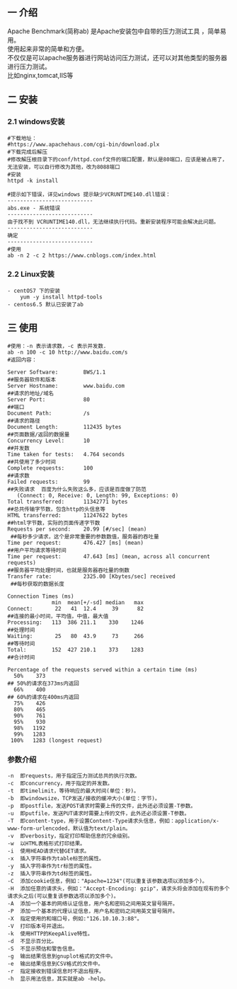## 一 介绍

Apache Benchmark(简称ab) 是Apache安装包中自带的压力测试工具 ，简单易用。  
使用起来非常的简单和方便。  
不仅仅是可以apache服务器进行网站访问压力测试，还可以对其他类型的服务器进行压力测试。  
比如nginx,tomcat,IIS等

## 二 安装

### 2.1 windows安装

    
    
    #下载地址：
    #https://www.apachehaus.com/cgi-bin/download.plx
    #下载完成后解压
    #修改解压根目录下的conf/httpd.conf文件的端口配置，默认是80端口，应该是被占用了，无法安装，可以自行修改为其他，改为8088端口
    #安装
    httpd -k install
    
    #提示如下错误，详见windows 提示缺少VCRUNTIME140.dll错误：
    ---------------------------
    abs.exe - 系统错误
    ---------------------------
    由于找不到 VCRUNTIME140.dll，无法继续执行代码。重新安装程序可能会解决此问题。 
    ---------------------------
    确定   
    ---------------------------
    #使用
    ab -n 2 -c 2 https://www.cnblogs.com/index.html

### 2.2 Linux安装

    
    
    - centOS7 下的安装
        yum -y install httpd-tools
    - centos6.5 默认已安装了ab

## 三 使用

    
    
    #使用：-n 表示请求数，-c 表示并发数.
    ab -n 100 -c 10 http://www.baidu.com/s
    #返回内容：
    
    Server Software:        BWS/1.1   
    ##服务器软件和版本
    Server Hostname:        www.baidu.com  
    ##请求的地址/域名
    Server Port:            80   
    ##端口
    Document Path:          /s  
    ##请求的路径
    Document Length:        112435 bytes  
    ##页面数据/返回的数据量
    Concurrency Level:      10   
    ##并发数
    Time taken for tests:   4.764 seconds  
    ##共使用了多少时间 
    Complete requests:      100  
    ##请求数 
    Failed requests:        99  
    ##失败请求  百度为什么失败这么多，应该是百度做了防范  
       (Connect: 0, Receive: 0, Length: 99, Exceptions: 0)
    Total transferred:      11342771 bytes  
    ##总共传输字节数，包含http的头信息等 
    HTML transferred:       11247622 bytes  
    ##html字节数，实际的页面传递字节数 
    Requests per second:    20.99 [#/sec] (mean) 
     ##每秒多少请求，这个是非常重要的参数数值，服务器的吞吐量 
    Time per request:       476.427 [ms] (mean)   
    ##用户平均请求等待时间 
    Time per request:       47.643 [ms] (mean, across all concurrent requests)  
    ##服务器平均处理时间，也就是服务器吞吐量的倒数 
    Transfer rate:          2325.00 [Kbytes/sec] received
     ##每秒获取的数据长度
    
    Connection Times (ms)
                  min  mean[+/-sd] median   max
    Connect:       22   41  12.4     39      82
    ##连接的最小时间，平均值，中值，最大值
    Processing:   113  386 211.1    330    1246
    ##处理时间
    Waiting:       25   80  43.9     73     266
    ##等待时间
    Total:        152  427 210.1    373    1283
    ##合计时间
    
    Percentage of the requests served within a certain time (ms)
      50%    373   
    ## 50%的请求在373ms内返回 
      66%    400   
    ## 60%的请求在400ms内返回 
      75%    426
      80%    465
      90%    761
      95%    930
      98%   1192
      99%   1283
     100%   1283 (longest request)
    

### 参数介绍

    
    
    -n  即requests，用于指定压力测试总共的执行次数。
    -c  即concurrency，用于指定的并发数。
    -t  即timelimit，等待响应的最大时间(单位：秒)。
    -b  即windowsize，TCP发送/接收的缓冲大小(单位：字节)。
    -p  即postfile，发送POST请求时需要上传的文件，此外还必须设置-T参数。
    -u  即putfile，发送PUT请求时需要上传的文件，此外还必须设置-T参数。
    -T  即content-type，用于设置Content-Type请求头信息，例如：application/x-www-form-urlencoded，默认值为text/plain。
    -v  即verbosity，指定打印帮助信息的冗余级别。
    -w  以HTML表格形式打印结果。
    -i  使用HEAD请求代替GET请求。
    -x  插入字符串作为table标签的属性。
    -y  插入字符串作为tr标签的属性。
    -z  插入字符串作为td标签的属性。
    -C  添加cookie信息，例如："Apache=1234"(可以重复该参数选项以添加多个)。
    -H  添加任意的请求头，例如："Accept-Encoding: gzip"，请求头将会添加在现有的多个请求头之后(可以重复该参数选项以添加多个)。
    -A  添加一个基本的网络认证信息，用户名和密码之间用英文冒号隔开。
    -P  添加一个基本的代理认证信息，用户名和密码之间用英文冒号隔开。
    -X  指定使用的和端口号，例如:"126.10.10.3:88"。
    -V  打印版本号并退出。
    -k  使用HTTP的KeepAlive特性。
    -d  不显示百分比。
    -S  不显示预估和警告信息。
    -g  输出结果信息到gnuplot格式的文件中。
    -e  输出结果信息到CSV格式的文件中。
    -r  指定接收到错误信息时不退出程序。
    -h  显示用法信息，其实就是ab -help。

